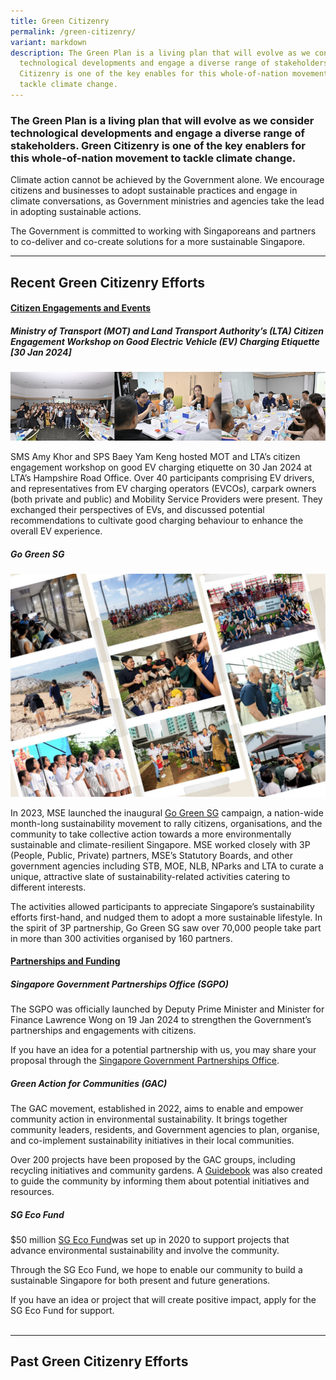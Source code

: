 ```yaml
---
title: Green Citizenry
permalink: /green-citizenry/
variant: markdown
description: The Green Plan is a living plan that will evolve as we consider
  technological developments and engage a diverse range of stakeholders. Green
  Citizenry is one of the key enables for this whole-of-nation movement to
  tackle climate change.
---
```

<h3>The Green Plan is a living plan that will evolve as we consider technological developments and engage a diverse range of stakeholders. <strong>Green Citizenry</strong> is one of the key enablers for this whole-of-nation movement to tackle climate change.</h3>
<p></p>
<p>Climate action cannot be achieved by the Government alone. We encourage
citizens and businesses to adopt sustainable practices and engage in climate
conversations, as Government ministries and agencies take the lead in adopting
sustainable actions.</p>
The Government is committed to working with Singaporeans and partners
to co-deliver and co-create solutions for a more sustainable Singapore.
<p></p><hr>
<h2>Recent Green Citizenry Efforts</h2>
<h4><u>Citizen Engagements and Events</u></h4>
<h5>Ministry of Transport (MOT) and Land Transport Authority’s (LTA) Citizen
Engagement Workshop on Good Electric Vehicle (EV) Charging Etiquette [30
Jan 2024]</h5>

![](/images/Green_Citizenry_MOT_LTA_Engagement.png)

<p>SMS Amy Khor and SPS Baey Yam Keng hosted MOT and LTA’s citizen engagement workshop on good EV charging etiquette on 30 Jan 2024 at LTA’s Hampshire Road Office. Over 40 participants comprising EV drivers, and representatives from EV charging operators (EVCOs), carpark owners (both private and public) and Mobility Service Providers were present. They exchanged their perspectives of EVs, and discussed potential recommendations to cultivate good charging behaviour to enhance the overall EV experience.</p>

<h5>Go Green SG</h5>

![](/images/Green_Citizenry___Go_Green_SG.png)

<p>In 2023, MSE launched the inaugural <a href="https://www.gogreen.gov.sg/">Go Green SG</a> campaign, a nation-wide month-long sustainability movement to rally citizens, organisations, and the community to take collective action towards a more environmentally sustainable and climate-resilient Singapore. MSE worked closely with 3P (People, Public, Private) partners, MSE’s Statutory Boards, and other government agencies including STB, MOE, NLB, NParks and LTA to curate a unique, attractive slate of sustainability-related activities catering to different interests.

The activities allowed participants to appreciate Singapore’s sustainability efforts first-hand, and nudged them to adopt a more sustainable lifestyle. In the spirit of 3P partnership, Go Green SG saw over 70,000 people take part in more than 300 activities organised by 160 partners.</p>

<h4><u>Partnerships and Funding</u></h4>
<h5>Singapore Government Partnerships Office (SGPO)</h5>
<p>The SGPO was officially launched by Deputy Prime Minister and Minister for Finance Lawrence Wong on 19 Jan 2024 to strengthen the Government’s partnerships and engagements with citizens.</p>
If you have an idea for a potential partnership with us, you may share your proposal through the
<a href="https://www.sgpo.gov.sg/take-action/proposal"> Singapore Government Partnerships Office</a>.
<h5>Green Action for Communities (GAC)</h5>
<p>The GAC movement, established in 2022, aims to enable and empower community action in environmental sustainability. It brings together community leaders, residents, and Government agencies to plan, organise, and co-implement sustainability initiatives in their local communities.</p>
Over 200 projects have been proposed by the GAC groups, including recycling initiatives and community gardens. A <a href="https://file.go.gov.sg/gac.pdf">Guidebook</a> was also created to guide the community by informing them about potential initiatives and resources.
<h5>SG Eco Fund</h5>
<p> $50 million <a href="https://www.mse.gov.sg/sgecofund/">SG Eco Fund</a>was set up in 2020 to support projects that advance environmental sustainability and involve the community.</p>
Through the SG Eco Fund, we hope to enable our community to build a sustainable Singapore for both present and future generations.<p></p>
If you have an idea or project that will create positive impact, apply for the SG Eco Fund for support.

<br>
<br>

<hr>

<h2>Past Green Citizenry Efforts</h2>
